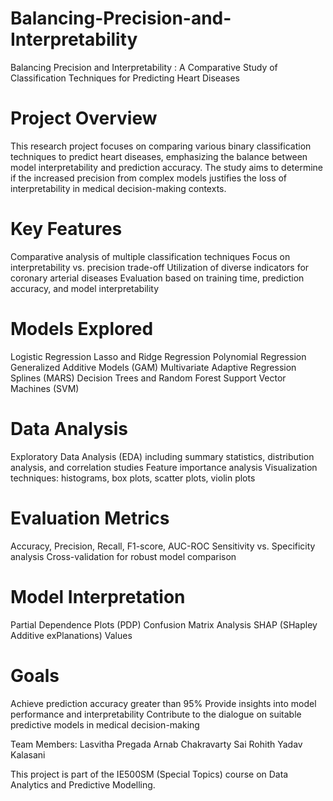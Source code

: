 # Balancing-Precision-and-Interpretability
Balancing Precision and Interpretability : A Comparative Study of Classification Techniques for Predicting Heart Diseases

# Project Overview
This research project focuses on comparing various binary classification techniques to predict heart diseases, emphasizing the balance between model interpretability and prediction accuracy. The study aims to determine if the increased precision from complex models justifies the loss of interpretability in medical decision-making contexts.
# Key Features

Comparative analysis of multiple classification techniques
Focus on interpretability vs. precision trade-off
Utilization of diverse indicators for coronary arterial diseases
Evaluation based on training time, prediction accuracy, and model interpretability

# Models Explored

Logistic Regression
Lasso and Ridge Regression
Polynomial Regression
Generalized Additive Models (GAM)
Multivariate Adaptive Regression Splines (MARS)
Decision Trees and Random Forest
Support Vector Machines (SVM)

# Data Analysis

Exploratory Data Analysis (EDA) including summary statistics, distribution analysis, and correlation studies
Feature importance analysis
Visualization techniques: histograms, box plots, scatter plots, violin plots

# Evaluation Metrics

Accuracy, Precision, Recall, F1-score, AUC-ROC
Sensitivity vs. Specificity analysis
Cross-validation for robust model comparison

# Model Interpretation
Partial Dependence Plots (PDP)
Confusion Matrix Analysis
SHAP (SHapley Additive exPlanations) Values

# Goals
Achieve prediction accuracy greater than 95%
Provide insights into model performance and interpretability
Contribute to the dialogue on suitable predictive models in medical decision-making

Team Members:
Lasvitha Pregada
Arnab Chakravarty
Sai Rohith Yadav Kalasani

This project is part of the IE500SM (Special Topics) course on Data Analytics and Predictive Modelling. 
